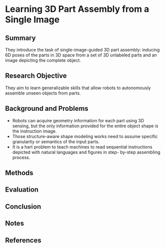 # Learning 3D Part Assembly from a Single Image

## Summary
They introduce the task of single-image-guided 3D part assembly: inducing
6D poses of the parts in 3D space from a set of 3D unlabeled parts and an image depicting the complete object.
## Research Objective
They aim to learn generalizable skills that allow robots to autonomously assemble unseen objects from parts.
## Background and Problems
- Robots can acquire geometry information for each part using 3D sensing, but the only information provided for the entire object shape is the instruction image.
- Those structure-aware shape modeling works need to assume specific granularity or semantics of the input parts.
-  It is a hart problem to teach machines to read sequential instructions depicted with natural languages and figures in step- by-step assembling process.
## Methods

## Evaluation

## Conclusion

## Notes

## References
<!--stackedit_data:
eyJoaXN0b3J5IjpbMzM4Mjc2MTY2LC0zNTEwOTczMjIsLTQyNj
QzNzI1NF19
-->